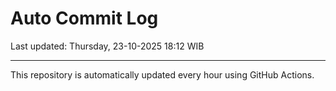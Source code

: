# Auto Commit Log

Last updated: Thursday, 23-10-2025 18:12 WIB

---

This repository is automatically updated every hour using GitHub Actions.
